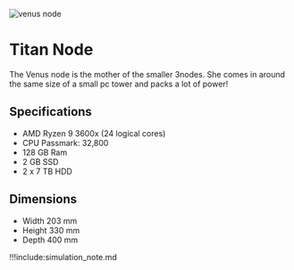![venus node](venusnode.png)

# Titan Node
The Venus node is the mother of the smaller 3nodes.
She comes in around the same size of a small pc tower and packs a lot of power!


## Specifications

* AMD Ryzen 9 3600x (24 logical cores)
* CPU Passmark: 32,800
* 128 GB Ram
* 2 GB SSD 
* 2 x 7 TB HDD

## Dimensions

* Width 203 mm
* Height 330 mm
* Depth 400 mm 

!!!include:simulation_note.md